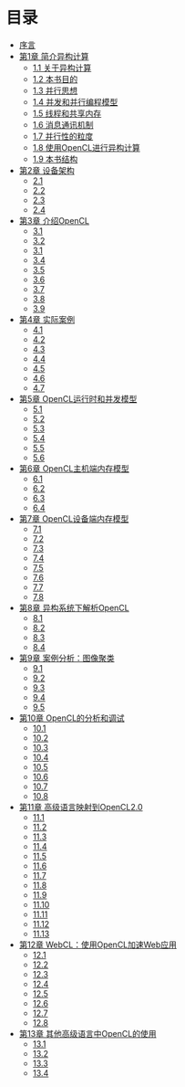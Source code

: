 # 目录

* [序言](content/Foreword/Foreword-chinese.md)
* [第1章 简介异构计算](content/chapter1/1.0-chinese.md)
	* [1.1 关于异构计算](content/chapter1/1.1-chinese.md)
	* [1.2 本书目的](content/chapter1/1.2-chinese.md)
	* [1.3 并行思想](content/chapter1/1.3-chinese.md)
	* [1.4 并发和并行编程模型](content/chapter1/1.4-chinese.md)
	* [1.5 线程和共享内存](content/chapter1/1.5-chinese.md)
	* [1.6 消息通讯机制](content/chapter1/1.6-chinese.md)
	* [1.7 并行性的粒度](content/chapter1/1.7-chinese.md)
	* [1.8 使用OpenCL进行异构计算]()
	* [1.9 本书结构]()
* [第2章 设备架构]()
	* [2.1]()
	* [2.2]()
	* [2.3]()
	* [2.4]()
* [第3章 介绍OpenCL]()
	* [3.1]()
	* [3.2]()
	* [3.1]()
	* [3.4]()
	* [3.5]()
	* [3.6]()
	* [3.7]()
	* [3.8]()
	* [3.9]()
* [第4章 实际案例]()
	* [4.1]()
	* [4.2]()
	* [4.3]()
	* [4.4]()
	* [4.5]()
	* [4.6]()
	* [4.7]()
* [第5章 OpenCL运行时和并发模型]()
	* [5.1]()
	* [5.2]()
	* [5.3]()
	* [5.4]()
	* [5.5]()
	* [5.6]()
* [第6章 OpenCL主机端内存模型]()
	* [6.1]()
	* [6.2]()
	* [6.3]()
	* [6.4]()
* [第7章 OpenCL设备端内存模型]()
	* [7.1]()
	* [7.2]()
	* [7.3]()
	* [7.4]()
	* [7.5]()
	* [7.6]()
	* [7.7]()
	* [7.8]()
* [第8章 异构系统下解析OpenCL]()
	* [8.1]()
	* [8.2]()
	* [8.3]()
	* [8.4]()
* [第9章 案例分析：图像聚类]()
	* [9.1]()
	* [9.2]()
	* [9.3]()
	* [9.4]()
	* [9.5]()
* [第10章 OpenCL的分析和调试]()
	* [10.1]()
	* [10.2]()
	* [10.3]()
	* [10.4]()
	* [10.5]()
	* [10.6]()
	* [10.7]()
	* [10.8]()
* [第11章 高级语言映射到OpenCL2.0]()
	* [11.1]()
	* [11.2]()
	* [11.3]()
	* [11.4]()
	* [11.5]()
	* [11.6]()
	* [11.7]()
	* [11.8]()
	* [11.9]()
	* [11.10]()
	* [11.11]()
	* [11.12]()
	* [11.13]()
* [第12章 WebCL：使用OpenCL加速Web应用]()
	* [12.1]()
	* [12.2]()
	* [12.3]()
	* [12.4]()
	* [12.5]()
	* [12.6]()
	* [12.7]()
	* [12.8]()
* [第13章 其他高级语言中OpenCL的使用]()
	* [13.1]()
	* [13.2]()
	* [13.3]()
	* [13.4]()
